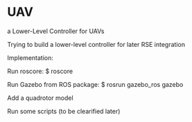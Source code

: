 # UAV
a Lower-Level Controller for UAVs

Trying to build a lower-level controller for later RSE integration


Implementation:

  Run roscore:
  $ roscore

  Run Gazebo from ROS package:
  $ rosrun gazebo_ros gazebo

  Add a quadrotor model
  
  Run some scripts (to be clearified later)
  

